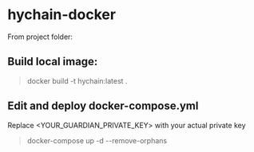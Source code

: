 # hychain-docker

From project folder:

## Build local image:
> docker build -t hychain:latest .

## Edit and deploy docker-compose.yml
Replace <YOUR_GUARDIAN_PRIVATE_KEY> with your actual private key
> docker-compose up -d --remove-orphans